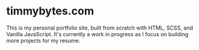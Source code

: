 # timmybytes.com

This is my personal portfolio site, built from scratch with HTML, SCSS, and Vanilla JavaScript. It's currently a work in progress as I focus on building more projects for my resume.



<!-- _To Do:_

- [ ] Refactor SCSS
- [ ] Add build process
- [ ] Add resume
- [x] Add direct contact method
- [ ] Revise projects
  - [ ] Color Chooser - update screenshot with copy capabilites
  - [ ] add Splate
  - [ ] Add CRA-Template
- [ ] Update README
 -->
